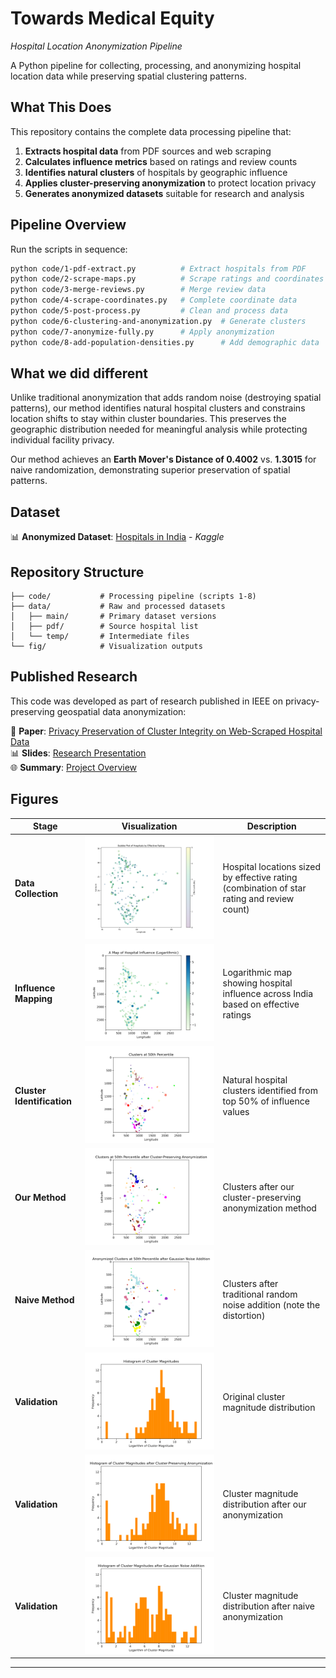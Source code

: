 # Towards Medical Equity
_Hospital Location Anonymization Pipeline_

A Python pipeline for collecting, processing, and anonymizing hospital location data while preserving spatial clustering patterns.

## What This Does

This repository contains the complete data processing pipeline that:

1. **Extracts hospital data** from PDF sources and web scraping
2. **Calculates influence metrics** based on ratings and review counts  
3. **Identifies natural clusters** of hospitals by geographic influence
4. **Applies cluster-preserving anonymization** to protect location privacy
5. **Generates anonymized datasets** suitable for research and analysis

## Pipeline Overview

Run the scripts in sequence:

```bash
python code/1-pdf-extract.py          # Extract hospitals from PDF
python code/2-scrape-maps.py          # Scrape ratings and coordinates  
python code/3-merge-reviews.py        # Merge review data
python code/4-scrape-coordinates.py   # Complete coordinate data
python code/5-post-process.py         # Clean and process data
python code/6-clustering-and-anonymization.py  # Generate clusters
python code/7-anonymize-fully.py      # Apply anonymization
python code/8-add-population-densities.py      # Add demographic data
```

## What we did different

Unlike traditional anonymization that adds random noise (destroying spatial patterns), our method identifies natural hospital clusters and constrains location shifts to stay within cluster boundaries. This preserves the geographic distribution needed for meaningful analysis while protecting individual facility privacy.

Our method achieves an **Earth Mover's Distance of 0.4002** vs. **1.3015** for naive randomization, demonstrating superior preservation of spatial patterns.

## Dataset

📊 **Anonymized Dataset**: [Hospitals in India](https://www.kaggle.com/datasets/fringewidth/hospitals-in-india) - *Kaggle*

## Repository Structure

```
├── code/           # Processing pipeline (scripts 1-8)
├── data/           # Raw and processed datasets
│   ├── main/       # Primary dataset versions  
│   ├── pdf/        # Source hospital list
│   └── temp/       # Intermediate files
└── fig/            # Visualization outputs
```

## Published Research

This code was developed as part of research published in IEEE on privacy-preserving geospatial data anonymization:

📄 **Paper**: [Privacy Preservation of Cluster Integrity on Web-Scraped Hospital Data](https://ieeexplore.ieee.org/document/10958977/)  
📊 **Slides**: [Research Presentation](https://hrishik.me/papers/pdf/Privacy_Preservation_of_Cluster_Integrity_on_Web-Scraped_Hospital_Data_SLIDES.pdf)  
🌐 **Summary**: [Project Overview](https://hrishik.me/papers/Anonymize-Hospital-Locations.html)

## Figures

| Stage | Visualization | Description |
|-------|---------------|-------------|
| **Data Collection** | ![Initial Distribution](fig/initial_bubble_plot.svg) | Hospital locations sized by effective rating (combination of star rating and review count) |
| **Influence Mapping** | ![Influence Map](fig/influence-map.svg) | Logarithmic map showing hospital influence across India based on effective ratings |
| **Cluster Identification** | ![Original Clusters](fig/clusters.svg) | Natural hospital clusters identified from top 50% of influence values |
| **Our Method** | ![Cluster-Preserving](fig/clustered-clusters.svg) | Clusters after our cluster-preserving anonymization method |
| **Naive Method** | ![Naive Anonymization](fig/naive-clusters.svg) | Clusters after traditional random noise addition (note the distortion) |
| **Validation** | ![Original Densities](fig/cluster-densities.svg) | Original cluster magnitude distribution |
| **Validation** | ![Our Densities](fig/clustered-cluster-densities.svg) | Cluster magnitude distribution after our anonymization |
| **Validation** | ![Naive Densities](fig/naive-cluster-densities.svg) | Cluster magnitude distribution after naive anonymization |

---


